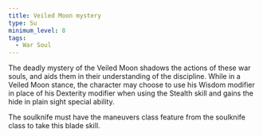 ```yaml
---
title: Veiled Moon mystery
type: Su
minimum_level: 8
tags:
  - War Soul
---
```


The deadly mystery of the Veiled Moon shadows the actions of these war souls, and aids them in their understanding of the discipline. While in a Veiled Moon stance, the character may choose to use his Wisdom modifier in place of his Dexterity modifier when using the Stealth skill and gains the hide in plain sight special ability.

The soulknife must have the maneuvers class feature from the soulknife class to take this blade skill.
